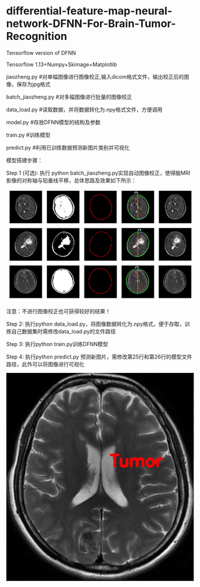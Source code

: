 # differential-feature-map-neural-network-DFNN-For-Brain-Tumor-Recognition
Tensorflow version of DFNN

Tensorflow 1.13+Numpy+Skimage+Matplotlib

jiaozheng.py #对单幅图像进行图像校正,输入dicom格式文件，输出校正后的图像，保存为jpg格式

batch_jiaozheng.py #对多幅图像进行批量的图像校正

data_load.py #读取数据，并将数据转化为.npy格式文件，方便调用

model.py #存放DFNN模型的结构及参数

train.py #训练模型

predict.py #利用已训练数据预测新图片类别并可视化

模型搭建步骤：

Step 1 (可选): 执行 python batch_jiaozheng.py实现自动图像校正，使得脑MRI影像的对称轴与铅垂线平移，总体思路及效果如下所示：

![Image text](https://github.com/hzluyali/differential-feature-map-neural-network-DFNN-/blob/main/1626449101(1).jpg)

注意：不进行图像校正也可获得较好的结果！

Step 2: 执行python data_load.py，将图像数据转化为.npy格式，便于存取，训练自己数据集时需修改data_load.py的文件路径

Step 3: 执行python train.py训练DFNN模型

Step 4: 执行python predict.py 预测新图片，需修改第25行和第26行的模型文件路径，此外可以将图像进行可视化

![Image text](https://github.com/hzluyali/differential-feature-map-neural-network-DFNN-/blob/main/img/1626452647(1).jpg)




